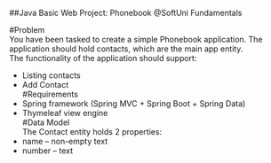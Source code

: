 ##Java Basic Web Project: Phonebook @SoftUni Fundamentals  

#Problem  
You have been tasked to create a simple Phonebook application. The application should hold contacts, which are the main app entity.  
The functionality of the application should support:  
* Listing contacts  
* Add Contact  
#Requirements  
* Spring framework (Spring MVC + Spring Boot + Spring Data)  
* Thymeleaf view engine  
#Data Model  
The Contact entity holds 2 properties:  
* name – non-empty text
* number – text  